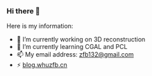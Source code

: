 ### Hi there 👋

Here is my information:
- 🔭 I’m currently working on 3D reconstruction
- 🌱 I’m currently learning CGAL and PCL
- 📫 My email address: zfb132@gmail.com
- ⚡ [blog.whuzfb.cn](https://blog.whuzfb.cn/)

